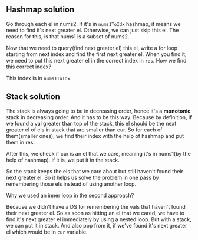 ## Hashmap solution

Go through each el in nums2. If it's in `nums1ToIdx` hashmap, it means we need to find it's next greater el. Otherwise,
we can just
skip this el. The reason for this, is that nums1 is a subset of nums2.

Now that we need to query(find next greater el) this el, write a for loop starting from next index and find the first
next greater el.
When you find it, we need to put this next greater el in the correct index in `res`. How we find this correct index?

This index is in `nums1ToIdx`.

## Stack solution

The stack is always going to be in decreasing order, hence it's a **monotonic** stack in decreasing order. And it has to be this way.
Because by definition, if we found a val greater than top of the stack, this el should be the next greater el of els in stack that
are smaller than cur.  So for each of them(smaller ones), we find their index with the help of hashmap and put them in res.

After this, we check if cur is an el that we care, meaning it's in nums1(by the help of hashmap). If it is, we put it in the stack.

So the stack keeps the els that we care about but still haven't found their next greater el. So it helps us solve the problem in one pass
by remembering those els instead of using another loop.

Why we used an inner loop in the second approach?

Because we didn't have a DS for remembering the vals that haven't found their next greater el. So as soon as hitting an el that we cared,
we have to find it's next greater el immediately by using a nested loop. But with a stack, we can put it in stack. And also 
pop from it, if we've found it's next greater el which would be in `cur` variable.
